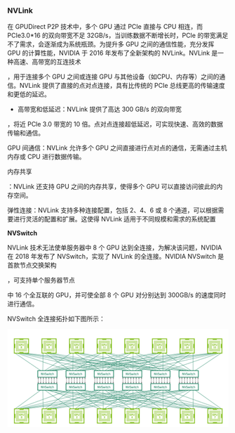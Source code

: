 ### NVLink

在 GPUDirect P2P 技术中，多个 GPU 通过 PCIe 直接与 CPU 相连，而 PCIe3.0*16 的双向带宽不足  32GB/s，当训练数据不断增长时，PCIe 的带宽满足不了需求，会逐渐成为系统瓶颈。为提升多 GPU 之间的通信性能，充分发挥 GPU  的计算性能，NVIDIA 于 2016 年发布了全新架构的 NVLink。NVLink 是一种高速、高带宽的互连技术

，用于连接多个 GPU 之间或连接 GPU 与其他设备（如CPU、内存等）之间的通信。NVLink 提供了直接的点对点连接，具有比传统的 PCIe 总线更高的传输速度和更低的延迟。

- 高带宽和低延迟：NVLink 提供了高达 300 GB/s 的双向带宽

，将近 PCle 3.0 带宽的 10 倍。点对点连接超低延迟，可实现快速、高效的数据传输和通信。

GPU 间通信：NVLink 允许多个 GPU 之间直接进行点对点的通信，无需通过主机内存或 CPU 进行数据传输。

内存共享

：NVLink 还支持 GPU 之间的内存共享，使得多个 GPU 可以直接访问彼此的内存空间。

弹性连接：NVLink 支持多种连接配置，包括 2、4、6 或 8 个通道，可以根据需要进行灵活的配置和扩展。这使得 NVLink 适用于不同规模和需求的系统配置

**NVSwitch**

NVLink 技术无法使单服务器中 8 个 GPU 达到全连接，为解决该问题，NVIDIA 在 2018 年发布了 NVSwitch，实现了 NVLink 的全连接。NVIDIA NVSwitch 是首款节点交换架构

，可支持单个服务器节点

中 16 个全互联的 GPU，并可使全部 8 个 GPU 对分别达到 300GB/s 的速度同时进行通信。

NVSwitch 全连接拓扑如下图所示：

![img](assets/readme/v2-3fdbb886203f982eb615d1732dc53a09_1440w.jpg)

